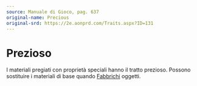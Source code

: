 ```yaml
---
source: Manuale di Gioco, pag. 637
original-name: Precious
original-srd: https://2e.aonprd.com/Traits.aspx?ID=131
---
```


# Prezioso

I materiali pregiati con proprietà speciali hanno il tratto prezioso. Possono
sostituire i materiali di base quando [Fabbrichi](/azioni/abilita/fabbricare)
oggetti.

